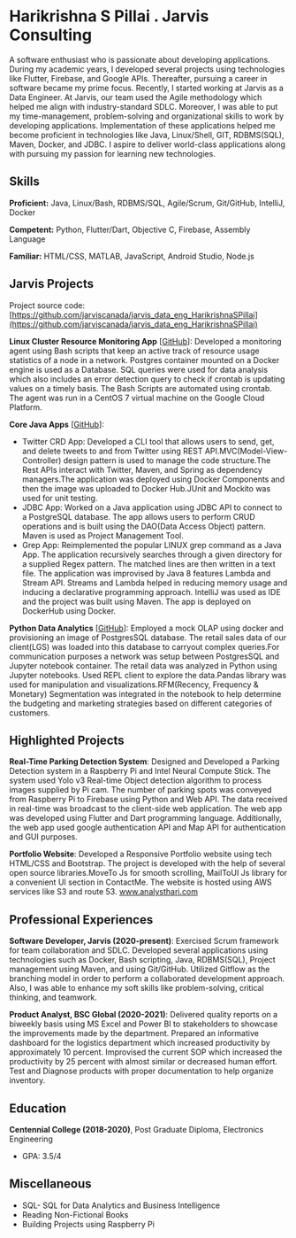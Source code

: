 # Harikrishna S Pillai . Jarvis Consulting

A software enthusiast who is passionate about developing applications. During my academic years, I developed several projects using technologies like Flutter, Firebase, and Google APIs. Thereafter, pursuing a career in software became my prime focus. Recently, I started working at Jarvis as a Data Engineer. At Jarvis, our team used the Agile methodology which helped me align with industry-standard SDLC. Moreover, I was able to put my time-management, problem-solving and organizational skills to work by developing applications. Implementation of these applications helped me become proficient in technologies like Java, Linux/Shell, GIT, RDBMS(SQL), Maven, Docker, and JDBC. I aspire to deliver world-class applications along with pursuing my passion for learning new technologies.

## Skills

**Proficient:** Java, Linux/Bash, RDBMS/SQL, Agile/Scrum, Git/GitHub, IntelliJ, Docker

**Competent:** Python, Flutter/Dart, Objective C, Firebase, Assembly Language

**Familiar:** HTML/CSS, MATLAB, JavaScript, Android Studio, Node.js

## Jarvis Projects

Project source code: [https://github.com/jarviscanada/jarvis_data_eng_HarikrishnaSPillai](https://github.com/jarviscanada/jarvis_data_eng_HarikrishnaSPillai)


**Linux Cluster Resource Monitoring App** [[GitHub](https://github.com/jarviscanada/jarvis_data_eng_HarikrishnaSPillai/tree/master/linux_sql)]: Developed a monitoring agent using Bash scripts that keep an active track of resource usage statistics of a node in a network. Postgres container mounted on a Docker engine is used as a Database. SQL queries were used for data analysis which also includes an error detection query to check if crontab is updating values on a timely basis. The Bash Scripts are automated using crontab. The agent was run in a CentOS 7 virtual machine on the Google Cloud Platform.

**Core Java Apps** [[GitHub](https://github.com/jarviscanada/jarvis_data_eng_HarikrishnaSPillai/tree/master/core_java)]:
      
  - Twitter CRD App: Developed a CLI tool that allows users to send, get, and delete tweets to and from Twitter using REST API.MVC(Model-View-Controller) design pattern is used to manage the code structure.The Rest APIs interact with Twitter, Maven, and Spring as dependency managers.The application was deployed using Docker Components and then the image was uploaded to Docker Hub.JUnit and Mockito was used for unit testing.
  - JDBC App: Worked on a Java application using JDBC API to connect to a PostgreSQL database. The app allows users to perform CRUD operations and is built using the DAO(Data Access Object) pattern. Maven is used as Project Management Tool.
  - Grep App: Reimplemented the popular LINUX grep command as a Java App. The application recursively searches through a given directory for a supplied Regex pattern. The matched lines are then written in a text file. The application was improvised by Java 8 features Lambda and Stream API. Streams and Lambda helped in reducing memory usage and inducing a declarative programming approach. IntelliJ was used as IDE and the project was built using Maven. The app is deployed on DockerHub using Docker.

**Python Data Analytics** [[GitHub](https://github.com/jarviscanada/jarvis_data_eng_HarikrishnaSPillai/tree/master/python_data_analytics)]: Employed a mock OLAP using docker and provisioning an image of PostgresSQL database. The retail sales data of our client(LGS) was loaded into this database to carryout complex queries.For communication purposes a network was setup between PostgresSQL and Jupyter notebook container. The retail data was analyzed in Python using Jupyter notebooks. Used REPL client to explore the data.Pandas library was used for manipulation and visualizations.RFM(Recency, Frequency & Monetary) Segmentation was integrated in the notebook to help determine the budgeting and marketing strategies based on different categories of customers.


## Highlighted Projects
**Real-Time Parking Detection System**: Designed and Developed a Parking Detection system in a Raspberry Pi and Intel Neural Compute Stick. The system used Yolo v3 Real-time Object detection algorithm to process images supplied by Pi cam. The number of parking spots was conveyed from Raspberry Pi to Firebase using Python and Web API. The data received in real-time was broadcast to the client-side web application. The web app was developed using Flutter and Dart programming language. Additionally, the web app used google authentication API and Map API for authentication and GUI purposes.

**Portfolio Website**: Developed a Responsive Portfolio website using tech HTML/CSS and Bootstrap. The project is developed with the help of several open source libraries.MoveTo Js for smooth scrolling, MailToUI Js library for a convenient UI section in ContactMe. The website is hosted using AWS services like S3 and route 53. www.analysthari.com


## Professional Experiences

**Software Developer, Jarvis (2020-present)**: Exercised Scrum framework for team collaboration and SDLC. Developed several applications using technologies such as Docker, Bash scripting, Java, RDBMS(SQL), Project management using Maven, and using Git/GitHub. Utilized Gitflow as the branching model in order to perform a collaborated development approach. Also, I was able to enhance my soft skills like problem-solving, critical thinking, and teamwork.

**Product Analyst, BSC Global (2020-2021)**: Delivered quality reports on a biweekly basis using MS Excel and Power BI to stakeholders to showcase the improvements made by the department. Prepared an informative dashboard for the logistics department which increased productivity by approximately 10 percent. Improvised the current SOP which increased the productivity by 25 percent with almost similar or decreased human effort. Test and Diagnose products with proper documentation to help organize inventory.


## Education
**Centennial College (2018-2020)**, Post Graduate Diploma, Electronics Engineering
- GPA: 3.5/4


## Miscellaneous
- SQL- SQL for Data Analytics and Business Intelligence
- Reading Non-Fictional Books
- Building Projects using Raspberry Pi